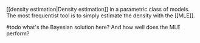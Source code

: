 [[density estimation|Density estimation]] in a parametric class of models. The most frequentist tool is to simply estimate the density with the [[MLE]].  

#todo what's the Bayesian solution here? And how well does the MLE perform?